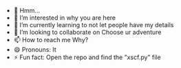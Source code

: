 - 👋 Hmm...
- 👀 I’m interested in why you are here
- 🌱 I’m currently learning to not let people have my details
- 💞️ I’m looking to collaborate on Choose ur adventure
- 📫 How to reach me Why?
- 😄 Pronouns: It
- ⚡ Fun fact: Open the repo and find the "xscf.py" file

<!---
ChoosUrAdventure/ChoosUrAdventure is a ✨ special ✨ repository because its `README.md` (this file) appears on your GitHub profile.
You can click the Preview link to take a look at your changes.
--->
